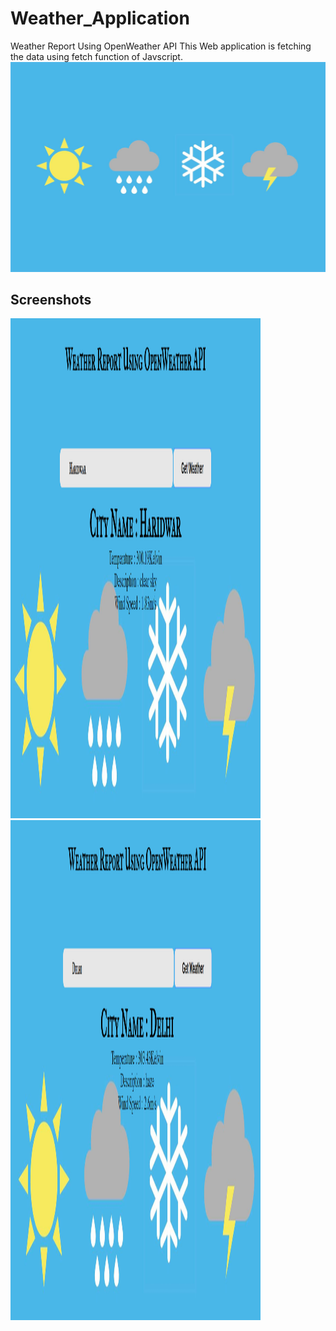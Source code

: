 # Weather_Application
Weather Report Using OpenWeather API
This Web application is fetching the data using fetch function of Javscript.
<img src="res/weather.jpg">

## Screenshots
<img src="res/Screenshot (123).png" width="400" height="800">&nbsp;&nbsp;<img src="res/Screenshot (124).png" width="400" height="800">
